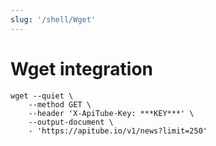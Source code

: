 ```yaml
---
slug: '/shell/Wget'
---
```


# Wget integration

```shell
wget --quiet \
	--method GET \
	--header 'X-ApiTube-Key: ***KEY***' \
	--output-document \
	- 'https://apitube.io/v1/news?limit=250'
```
